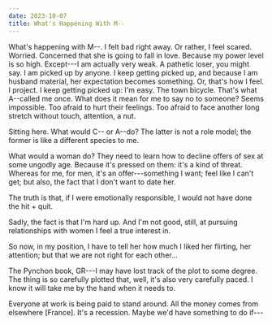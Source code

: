 ```yaml
---
date: 2023-10-07
title: What's Happening With M--
---
```


What's happening with M--. I felt bad right away. Or rather, I feel scared. Worried. Concerned that she is going to fall in love. Because my power level is so high. Except---I am actually very weak. A pathetic loser, you might say. I am picked up by anyone. I keep getting picked up, and because I am husband material, her expectation becomes something. Or, that's how I feel. I project. I keep getting picked up: I'm easy. The town bicycle. That's what A--called me once. What does it mean for me to say no to someone? Seems impossible. Too afraid to hurt their feelings. Too afraid to face another long stretch without touch, attention, a nut.

Sitting here. What would C-- or A--do? The latter is not a role model; the former is like a different species to me.

What would a woman do? They need to learn how to decline offers of sex at some ungodly age. Because it's pressed on them: it's a kind of threat. Whereas for me, for men, it's an offer---something I want; feel like I can't get; but also, the fact that I don't want to date her.

The truth is that, if I were emotionally responsible, I would not have done the hit + quit.

Sadly, the fact is that I'm hard up. And I'm not good, still, at pursuing relationships with women I feel a true interest in.

So now, in my position, I have to tell her how much I liked her flirting, her attention; but that we are not right for each other...

The Pynchon book, GR---I may have lost track of the plot to some degree. The thing is so carefully plotted that, well, it's also very carefully paced. I know it will take me by the hand when it needs to.

Everyone at work is being paid to stand around. All the money comes from elsewhere [France]. It's a recession. Maybe we'd have something to do if---
